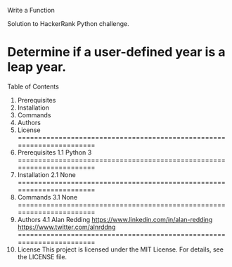 Write a Function

Solution to HackerRank Python challenge.

Determine if a user-defined year is a leap year.
======================================================================
Table of Contents
1.  Prerequisites
2.  Installation
3.  Commands
4.  Authors
5.  License
======================================================================
1.  Prerequisites
    1.1 Python 3
======================================================================
2.  Installation
    2.1 None
======================================================================
3.  Commands
    3.1 None
======================================================================
4.  Authors
    4.1 Alan Redding
        https://www.linkedin.com/in/alan-redding
        https://www.twitter.com/alnrddng
======================================================================
5.  License
This project is licensed under the MIT License. For details, see the LICENSE file.